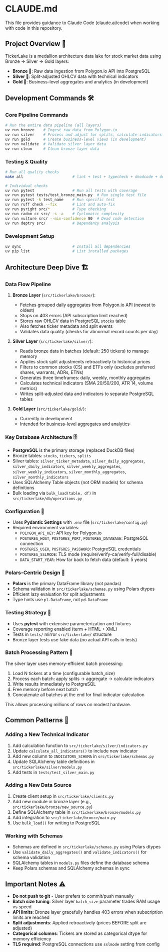 # CLAUDE.md

This file provides guidance to Claude Code (claude.ai/code) when working with code in this repository.

## Project Overview 🎯

TickerLake is a medallion architecture data lake for stock market data using Bronze → Silver → Gold layers:
- **Bronze 🥉**: Raw data ingestion from Polygon.io API into PostgreSQL
- **Silver 🥈**: Split-adjusted OHLCV data with technical indicators
- **Gold 🥇**: Business-level aggregates and analytics (in development)

## Development Commands 🛠️

### Core Pipeline Commands
```bash
# Run the entire data pipeline (all layers)
uv run bronze    # Ingest raw data from Polygon.io
uv run silver    # Process and adjust for splits, calculate indicators
uv run gold      # Create business-level views (in development)
uv run validate  # Validate silver layer data
uv run clean     # Clean bronze layer data
```

### Testing & Quality
```bash
# Run all quality checks
make all                      # lint + test + typecheck + deadcode + deps

# Individual checks
uv run pytest                 # Run all tests with coverage
uv run pytest tests/test_bronze_main.py  # Run single test file
uv run pytest -k test_name    # Run specific test
uv run ruff check --fix       # Lint and auto-fix
uv run pyright src/*          # Type checking
uv run radon cc src/ -s -a    # Cyclomatic complexity
uv run vulture src/ --min-confidence 80  # Dead code detection
uv run deptry src/            # Dependency analysis
```

### Development Setup
```bash
uv sync                       # Install all dependencies
uv pip list                   # List installed packages
```

## Architecture Deep Dive 🏗️

### Data Flow Pipeline
1. **Bronze Layer** (`src/tickerlake/bronze/`):
   - Fetches grouped daily aggregates from Polygon.io API (newest to oldest)
   - Stops on 403 errors (API subscription limit reached)
   - Stores raw OHLCV data in PostgreSQL `stocks` table
   - Also fetches ticker metadata and split events
   - Validates data quality (checks for abnormal record counts per day)

2. **Silver Layer** (`src/tickerlake/silver/`):
   - Reads bronze data in batches (default: 250 tickers) to manage memory
   - Applies stock split adjustments retroactively to historical prices
   - Filters to common stocks (CS) and ETFs only (excludes preferred shares, warrants, ADRs, ETNs)
   - Generates three timeframes: daily, weekly, monthly aggregates
   - Calculates technical indicators (SMA 20/50/200, ATR 14, volume metrics)
   - Writes split-adjusted data and indicators to separate PostgreSQL tables

3. **Gold Layer** (`src/tickerlake/gold/`):
   - Currently in development
   - Intended for business-level aggregates and analytics

### Key Database Architecture 🗄️
- **PostgreSQL** is the primary storage (replaced DuckDB files)
- Bronze tables: `stocks`, `tickers`, `splits`
- Silver tables: `silver_ticker_metadata`, `silver_daily_aggregates`, `silver_daily_indicators`, `silver_weekly_aggregates`, `silver_weekly_indicators`, `silver_monthly_aggregates`, `silver_monthly_indicators`
- Uses SQLAlchemy Table objects (not ORM models) for schema definitions
- Bulk loading via `bulk_load(table, df)` in `src/tickerlake/db/operations.py`

### Configuration 📝
- Uses **Pydantic Settings** with `.env` file (`src/tickerlake/config.py`)
- Required environment variables:
  - `POLYGON_API_KEY`: API key for Polygon.io
  - `POSTGRES_HOST`, `POSTGRES_PORT`, `POSTGRES_DATABASE`: PostgreSQL connection
  - `POSTGRES_USER`, `POSTGRES_PASSWORD`: PostgreSQL credentials
  - `POSTGRES_SSLMODE`: TLS mode (require/verify-ca/verify-full/disable)
  - `DATA_START_YEAR`: How far back to fetch data (default: 5 years)

### Polars-Centric Design 🐻
- **Polars** is the primary DataFrame library (not pandas)
- Schema validation in `src/tickerlake/schemas.py` using Polars dtypes
- Efficient lazy evaluation for split adjustments
- Type hints use `pl.DataFrame`, not `pd.DataFrame`

### Testing Strategy 🧪
- Uses **pytest** with extensive parameterization and fixtures
- Coverage reporting enabled (term + HTML + XML)
- Tests in `tests/` mirror `src/tickerlake/` structure
- Bronze layer tests use fake data (no actual API calls in tests)

### Batch Processing Pattern 🚀
The silver layer uses memory-efficient batch processing:
1. Load N tickers at a time (configurable batch_size)
2. Process each batch: apply splits → aggregate → calculate indicators
3. Write results immediately to PostgreSQL
4. Free memory before next batch
5. Concatenate all batches at the end for final indicator calculation

This allows processing millions of rows on modest hardware.

## Common Patterns 🎨

### Adding a New Technical Indicator
1. Add calculation function to `src/tickerlake/silver/indicators.py`
2. Update `calculate_all_indicators()` to include new indicator
3. Add new column to `INDICATORS_SCHEMA` in `src/tickerlake/schemas.py`
4. Update SQLAlchemy table definitions in `src/tickerlake/silver/models.py`
5. Add tests in `tests/test_silver_main.py`

### Adding a New Data Source
1. Create client setup in `src/tickerlake/clients.py`
2. Add new module in bronze layer (e.g., `src/tickerlake/bronze/new_source.py`)
3. Define SQLAlchemy table in `src/tickerlake/bronze/models.py`
4. Add integration to `src/tickerlake/bronze/main.py`
5. Use `bulk_load()` for writing to PostgreSQL

### Working with Schemas
- Schemas are defined in `src/tickerlake/schemas.py` using Polars dtypes
- Use `validate_daily_aggregates()` and `validate_indicators()` for schema validation
- SQLAlchemy tables in `models.py` files define the database schema
- Keep Polars schemas and SQLAlchemy schemas in sync

## Important Notes ⚠️

- **Do not push to git** - User prefers to commit/push manually
- **Batch size tuning**: Silver layer `batch_size` parameter trades RAM usage vs speed
- **API limits**: Bronze layer gracefully handles 403 errors when subscription limits are reached
- **Split adjustments**: Applied retroactively (prices BEFORE split are adjusted)
- **Categorical columns**: Tickers are stored as categorical dtype for memory efficiency
- **TLS required**: PostgreSQL connections use `sslmode` setting from config

